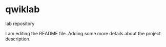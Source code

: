 # qwiklab
lab repository

I am editing the README file. Adding some more details about the project description.
